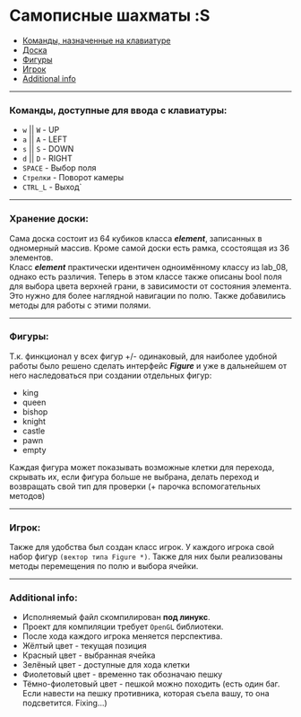 # Самописные шахматы :S
* [Команды, назначенные на клавиатуре](#keyboard)
* [Доска](#storage)
* [Фигуры](#figure)
* [Игрок](#player)
* [Additional info](#add_info)
***
### <a name="keyboard">Команды, доступные для ввода с клавиатуры:</a>
 * `w` || `W` - UP
 * `a` || `A` - LEFT
 * `s` || `S` - DOWN
 * `d` || `D` - RIGHT
 * `SPACE` - Выбор поля
 * `Стрелки` - Поворот камеры
 * `CTRL_L` - Выход`
***
### <a name="storage">Хранение доски:</a>
Сама доска состоит из 64 кубиков класса ***element***, записанных в одномерный массив. Кроме самой доски есть рамка, ссостоящая из 36 элементов.  
Класс ***element*** практически идентичен одноимённому классу из lab_08, однако есть различия. Теперь в этом классе также описаны bool поля для выбора цвета верхней грани, в зависимости от состояния элемента. Это нужно для более наглядной навигации по полю. Также добавились методы для работы с этими полями.

***
### <a name="figure">Фигуры:</a>
Т.к. финкционал у всех фигур +/- одинаковый, для наиболее удобной работы было решено сделать интерфейс ***Figure*** и уже в дальнейшем от него наследоваться при создании отдельных фигур:
 * king
 * queen
 * bishop
 * knight    
 * castle
 * pawn
 * empty  
 
 Каждая фигура может показывать возможные клетки для перехода, скрывать их, если фигура больше не выбрана, делать переход и возвращать свой тип для проверки (+ парочка вспомогательных методов)
***
### <a name="player">Игрок:</a>
Также для удобства был создан класс игрок. У каждого игрока свой набор фигур `(вектор типа Figure *)`. Также для них были реализованы методы перемещения по полю и выбора ячейки.
***
### <a name="add_info">Additional info</a>:
 * Исполняемый файл скомпилирован **под линукс**.  
 * Проект для компиляции требует `OpenGL` библиотеки.  
 * После хода каждого игрока меняется перспектива.
 * Жёлтый цвет - текущая позиция
 * Красный цвет - выбранная ячейка
 * Зелёный цвет - доступные для хода клетки
 * Фиолетовый цвет - временно так обозначаю пешку
 * Тёмно-фиолетовый цвет - пешкой можно походить (есть один баг. Если навести на пешку противника, которая съела вашу, то она подсветится. Fixing...)
 
